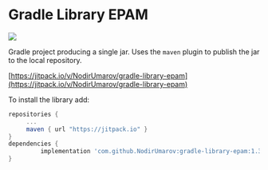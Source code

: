 # Gradle Library EPAM

[![](https://jitpack.io/v/NodirUmarov/gradle-library-epam.svg?Label=Release)](https://jitpack.io/#NodirUmarov/gradle-library-epam)

Gradle project producing a single jar. Uses the `maven` plugin to publish the jar to the local repository.

[https://jitpack.io/v/NodirUmarov/gradle-library-epam](https://jitpack.io/v/NodirUmarov/gradle-library-epam)

To install the library add:

   ```gradle
   repositories { 
        ...
        maven { url "https://jitpack.io" }
   }
   dependencies {
	        implementation 'com.github.NodirUmarov:gradle-library-epam:1.3.5-alpha'
   }
   ```  
